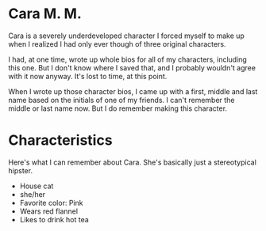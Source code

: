 # Cara M. M.

Cara is a severely underdeveloped character I forced myself to make up
when I realized I had only ever though of three original characters.

I had, at one time, wrote up whole bios for all of my characters, including this one.
But I don't know where I saved that, and I probably wouldn't agree with it now anyway.
It's lost to time, at this point.

When I wrote up those character bios, I came up with a
first, middle and last name based on the initials of one of my friends.
I can't remember the middle or last name now. But I do remember making this character.

# Characteristics

Here's what I can remember about Cara. She's basically just a stereotypical hipster.

- House cat
- she/her
- Favorite color: Pink
- Wears red flannel
- Likes to drink hot tea
